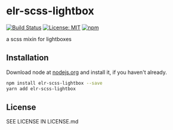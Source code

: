 # elr-scss-lightbox

[![Build Status](https://travis-ci.com/Beth3346/elr-scss-lightbox.svg?branch=master)](https://travis-ci.com/Beth3346/elr-scss-lightbox)
[![License: MIT](https://img.shields.io/badge/License-MIT-yellow.svg)](https://opensource.org/licenses/MIT)
[![npm](https://img.shields.io/npm/dm/elr-scss-lightbox.svg?style=flat)](https://npmjs.com/package/elr-scss-lightbox)

a scss mixin for lightboxes

## Installation

Download node at [nodejs.org](http://nodejs.org) and install it, if you haven't already.

```sh
npm install elr-scss-lightbox --save
yarn add elr-scss-lightbox
```

## License

SEE LICENSE IN LICENSE.md
